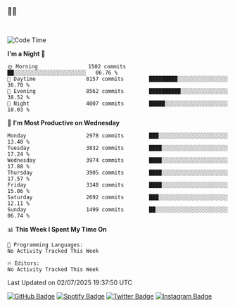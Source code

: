 ### 🤙🍺

<!-- <a href="https://github-readme-stats.vercel.app/api?username=hzak2xx&count_private=true&show_icons=true&theme=dracula">
  <img align="center" src="https://github-readme-stats.vercel.app/api?username=hzak2xx&count_private=true&show_icons=true&theme=dracula" />
</a>
</br> -->
</br>

<!--START_SECTION:waka-->
![Code Time](http://img.shields.io/badge/Code%20Time-4%2C209%20hrs%2040%20mins-blue)

**I'm a Night 🦉** 

```text
🌞 Morning                1502 commits        ██░░░░░░░░░░░░░░░░░░░░░░░   06.76 % 
🌆 Daytime                8157 commits        █████████░░░░░░░░░░░░░░░░   36.70 % 
🌃 Evening                8562 commits        ██████████░░░░░░░░░░░░░░░   38.52 % 
🌙 Night                  4007 commits        █████░░░░░░░░░░░░░░░░░░░░   18.03 % 
```
📅 **I'm Most Productive on Wednesday** 

```text
Monday                   2978 commits        ███░░░░░░░░░░░░░░░░░░░░░░   13.40 % 
Tuesday                  3832 commits        ████░░░░░░░░░░░░░░░░░░░░░   17.24 % 
Wednesday                3974 commits        ████░░░░░░░░░░░░░░░░░░░░░   17.88 % 
Thursday                 3905 commits        ████░░░░░░░░░░░░░░░░░░░░░   17.57 % 
Friday                   3348 commits        ████░░░░░░░░░░░░░░░░░░░░░   15.06 % 
Saturday                 2692 commits        ███░░░░░░░░░░░░░░░░░░░░░░   12.11 % 
Sunday                   1499 commits        ██░░░░░░░░░░░░░░░░░░░░░░░   06.74 % 
```


📊 **This Week I Spent My Time On** 

```text
💬 Programming Languages: 
No Activity Tracked This Week

🔥 Editors: 
No Activity Tracked This Week
```


 Last Updated on 02/07/2025 19:37:50 UTC
<!--END_SECTION:waka-->

[![GitHub Badge](https://img.shields.io/badge/GitHub-100000?style=for-the-badge&logo=github&logoColor=white)](https://github.com/hzak2xx)
[![Spotify Badge](https://img.shields.io/badge/Spotify-1ED760?&style=for-the-badge&logo=spotify&logoColor=white)](https://open.spotify.com/user/uf90s6sbbh75a1mt44clkhkvf)
[![Twitter Badge](https://img.shields.io/badge/Twitter-1DA1F2?style=for-the-badge&logo=twitter&logoColor=white)](https://twitter.com/hzak2xx)
[![Instagram Badge](https://img.shields.io/badge/Instagram-E4405F?style=for-the-badge&logo=instagram&logoColor=white)](https://www.instagram.com/hzak2xx/)
